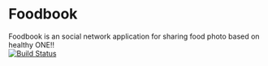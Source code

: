 Foodbook
========

Foodbook is an social network application for sharing food photo based on healthy ONE!!  
[![Build Status](https://travis-ci.org/FoodBook/android_app.svg?branch=master)](https://travis-ci.org/FoodBook/android_app)
